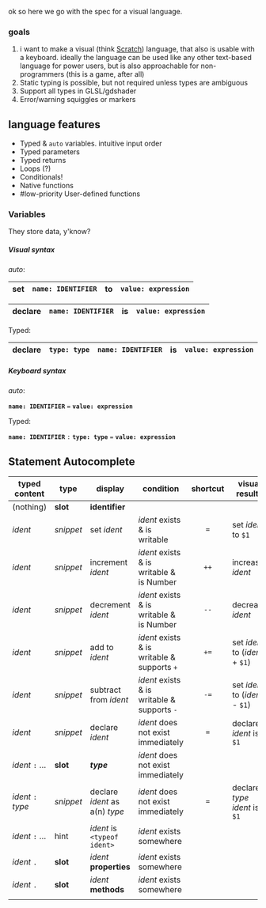ok so here we go with the spec for a visual language.

### goals
1. i want to make a visual (think [Scratch](https://scratch.mit.edu)) language, that also is usable with a keyboard. ideally the language can be used like any other text-based language for power users, but is also approachable for non-programmers (this is a game, after all)
2. Static typing is possible, but not required unless types are ambiguous
3. Support all types in GLSL/gdshader
4. Error/warning squiggles or markers

## language features
- Typed & `auto` variables. intuitive input order
- Typed parameters
- Typed returns
- Loops (?)
- Conditionals!
- Native functions
- #low-priority User-defined functions

### Variables
They store data, y'know?

##### Visual syntax
*auto*:

| set | **`name: IDENTIFIER`** | to  | **`value: expression`** |
| --- | ---------------------- | --- | ----------------------- |
 
| declare | **`name: IDENTIFIER`** | is  | **`value: expression`** |
| ------ | ---------------------- | --- | ----------------------- |

Typed:

| declare | **`type: type`** | **`name: IDENTIFIER`** | is  | **`value: expression`** |
| ------- | ------------------- | ---------------------- | --- | ----------------------- |

##### Keyboard syntax

*auto*:

**`name: IDENTIFIER`** `=` **`value: expression`**

Typed:

**`name: IDENTIFIER`** `:` **`type: type`** `=` **`value: expression`**

## Statement Autocomplete

| typed content      | type      | display                        | condition                                   | shortcut | visual results                  |
| ------------------ | --------- | ------------------------------ | ------------------------------------------- |:--------:| ------------------------------- |
| (nothing)          | **slot**  | **identifier**                 |                                             |          |                                 |
| *ident*            | *snippet* | set *ident*                    | *ident* exists & is writable                |   `=`    | set *ident* to `$1`             |
| *ident*            | *snippet* | increment *ident*              | *ident* exists & is writable & is Number    |   `++`   | increase *ident*                |
| *ident*            | *snippet* | decrement *ident*              | *ident* exists & is writable & is Number    |   `--`   | decrease *ident*                |
| *ident*            | *snippet* | add to *ident*                 | *ident* exists & is writable & supports `+` |   `+=`   | set *ident* to (*ident* + `$1`) |
| *ident*            | *snippet* | subtract from *ident*          | *ident* exists & is writable & supports `-` |   `-=`   | set *ident* to (*ident* - `$1`) |
| *ident*            | *snippet* | declare *ident*                | *ident* does not exist immediately          |   `=`    | declare *ident* is `$1`         |
| *ident* `:` …      | **slot**  | ***type***                     | *ident* does not exist immediately          |          |                                 |
| *ident* `:` *type* | *snippet* | declare *ident* as a(n) *type* | *ident* does not exist immediately          |   `=`    | declare *type* *ident* is `$1`  |
| *ident* `:` …      | hint      | *ident* is `<typeof ident>`    | *ident* exists somewhere                    |          |                                 |
| *ident* `.`        | **slot**  | *ident* **properties**         | *ident* exists somewhere                    |          |                                 |
| *ident* `.`        | **slot**  | *ident* **methods**            | *ident* exists somewhere                    |          |                                 |
|                    |           |                                |                                             |          |                                 |
